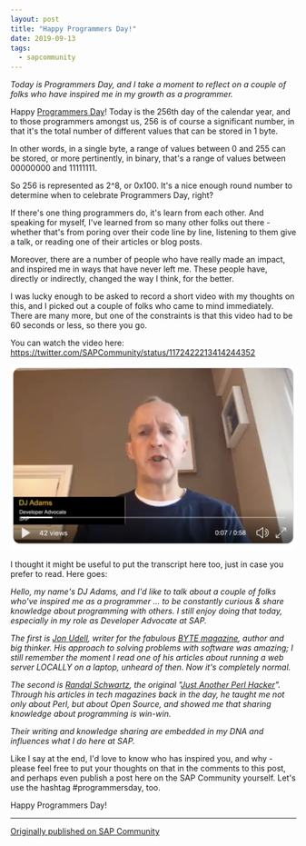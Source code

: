```yaml
---
layout: post
title: "Happy Programmers Day!"
date: 2019-09-13
tags:
  - sapcommunity
---
```

*Today is Programmers Day, and I take a moment to reflect on a couple of
folks who have inspired me in my growth as a programmer.*

Happy [Programmers
Day](https://en.wikipedia.org/wiki/Day_of_the_Programmer)! Today is the
256th day of the calendar year, and to those programmers amongst us, 256
is of course a significant number, in that it's the total number of
different values that can be stored in 1 byte.

In other words, in a single byte, a range of values between 0 and 255
can be stored, or more pertinently, in binary, that's a range of values
between 00000000 and 11111111.

So 256 is represented as 2\^8, or 0x100. It's a nice enough round
number to determine when to celebrate Programmers Day, right?

If there's one thing programmers do, it's learn from each other. And
speaking for myself, I've learned from so many other folks out there -
whether that's from poring over their code line by line, listening to
them give a talk, or reading one of their articles or blog posts.

Moreover, there are a number of people who have really made an impact,
and inspired me in ways that have never left me. These people have,
directly or indirectly, changed the way I think, for the better.

I was lucky enough to be asked to record a short video with my thoughts
on this, and I picked out a couple of folks who came to mind
immediately. There are many more, but one of the constraints is that
this video had to be 60 seconds or less, so there you go.

You can watch the video here:
<https://twitter.com/SAPCommunity/status/1172422213414244352>

![](/images/2019/09/Screenshot-2019-09-13-at-11.17.30.png)

I thought it might be useful to put the transcript here too, just in
case you prefer to read. Here goes:

*Hello, my name's DJ Adams, and I'd like to talk about a couple of
folks who've inspired me as a programmer \... to be constantly curious
& share knowledge about programming with others. I still enjoy doing
that today, especially in my role as Developer Advocate at SAP.*

*The first is [Jon Udell](http://jonudell.net/), writer for the fabulous
[BYTE magazine](https://en.wikipedia.org/wiki/Byte_(magazine)), author
and big thinker. His approach to solving problems with software was
amazing; I still remember the moment I read one of his articles about
running a web server LOCALLY on a laptop, unheard of then. Now it's
completely normal.*

*The second is [Randal Schwartz](http://www.stonehenge.com/merlyn/), the
original "[Just Another Perl
Hacker](https://en.wikipedia.org/wiki/Just_another_Perl_hacker)".
Through his articles in tech magazines back in the day, he taught me not
only about Perl, but about Open Source, and showed me that sharing
knowledge about programming is win-win.*

*Their writing and knowledge sharing are embedded in my DNA and
influences what I do here at SAP.*

Like I say at the end, I'd love to know who has inspired you, and why -
please feel free to put your thoughts on that in the comments to this
post, and perhaps even publish a post here on the SAP Community
yourself. Let's use the hashtag #programmersday, too.

Happy Programmers Day!

---

[Originally published on SAP Community](https://community.sap.com/t5/welcome-corner-blog-posts/happy-programmers-day/ba-p/13397057)

